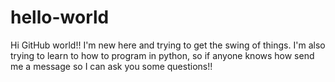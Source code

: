 # hello-world
Hi GitHub world!!
I'm new here and trying to get the swing of things. 
I'm also trying to learn to how to program in python, so if anyone knows how send me a message so I can ask you some questions!!
